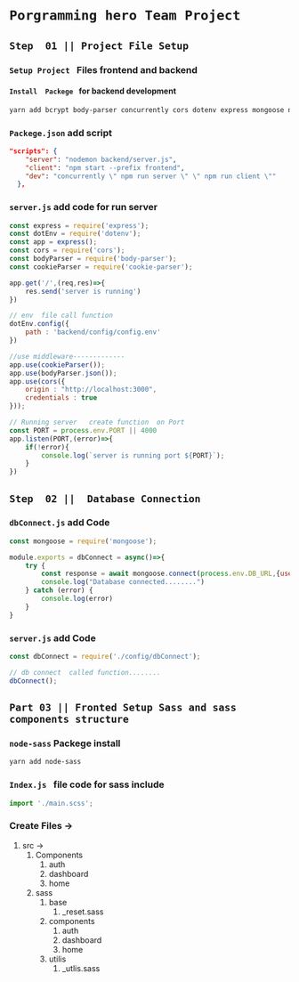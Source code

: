 # `Porgramming hero Team Project `


## `Step  01 || Project File Setup` 

### `Setup Project ` Files  frontend and  backend 
#### `Install  Packege ` for backend development

```bash
yarn add bcrypt body-parser concurrently cors dotenv express mongoose nodemon cookie-parser
```
### `Packege.json` add script 

```json
"scripts": {
    "server": "nodemon backend/server.js",
    "client": "npm start --prefix frontend",
    "dev": "concurrently \" npm run server \" \" npm run client \""
  },
```
### `server.js` add code  for run server  
```javascript
const express = require('express');
const dotEnv = require('dotenv');
const app = express();
const cors = require('cors');
const bodyParser = require('body-parser');
const cookieParser = require('cookie-parser');

app.get('/',(req,res)=>{
    res.send('server is running')
})

// env  file call function  
dotEnv.config({
    path : 'backend/config/config.env'
})

//use middleware-------------
app.use(cookieParser());
app.use(bodyParser.json());
app.use(cors({
    origin : "http://localhost:3000",
    credentials : true
}));

// Running server   create function  on Port 
const PORT = process.env.PORT || 4000
app.listen(PORT,(error)=>{
    if(!error){
        console.log(`server is running port ${PORT}`);
    }
})
```

## `Step  02 ||  Database Connection` 
### `dbConnect.js` add Code 
```javascript
const mongoose = require('mongoose');

module.exports = dbConnect = async()=>{
    try {
        const response = await mongoose.connect(process.env.DB_URL,{useNewUrlParser:true});
        console.log("Database connected........")
    } catch (error) {
        console.log(error)
    }
}

```


### `server.js` add Code 
```javascript
const dbConnect = require('./config/dbConnect');

// db connect  called function........
dbConnect();

```


## `Part 03 || Fronted Setup Sass and sass  components structure  `


### `node-sass` Packege install 
```bash
yarn add node-sass
```
### `Index.js ` file code for sass include 
```javascript
import './main.scss';

```

### Create Files -> 

1. src   -> 
    1. Components
       1. auth
       2. dashboard
       3. home
    2. sass
       1. base
          1. _reset.sass
       2. components
          1. auth
          2. dashboard
          3. home
       3. utilis
          1. _utlis.sass
    
  